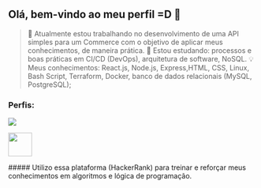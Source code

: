 ## Olá, bem-vindo ao meu perfil =D 👋

> 🔭 Atualmente estou trabalhando no desenvolvimento de uma API simples para um Commerce com o objetivo de aplicar meus conhecimentos, de maneira prática.
> 🌱 Estou estudando: processos e boas práticas em CI/CD (DevOps), arquitetura de software, NoSQL.
> 💡 Meus conhecimentos: React.js, Node.js, Express,HTML, CSS, Linux, Bash Script, Terraform, Docker, banco de dados relacionais (MySQL, PostgreSQL);


### Perfis:


<div>
<a href="https://www.linkedin.com/in/gustavo-sm" target="_blank"><img src="https://img.shields.io/badge/-LinkedIn-%230077B5?style=for-the-badge&logoColor=white" target="_blank"></a> <br>
 
<a href="https://www.hackerrank.com/gustavo1sad" target="_blank"><img src="https://raw.githubusercontent.com/gus-sm/gus-sm-profile/master/HackerRank-Icon.jpg" target="_blank" width="48" heigth = "48"></a> 
  
</div>
##### Utilizo essa plataforma (HackerRank) para treinar e reforçar meus conhecimentos em algoritmos e lógica de programação.

